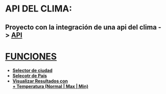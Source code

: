 # API DEL CLIMA: 

## Proyecto con la integración de una api del clima -> <b><a href="https://openweathermap.org/api">API 

# FUNCIONES
<ul> 
  <li>Selector de ciudad</li>
  <li>Selecotr de País</li>
  <li>Visualizar Resultados con<br>+ Temperatura (Normal | Max | Min)</li>
</ul>
<br>
